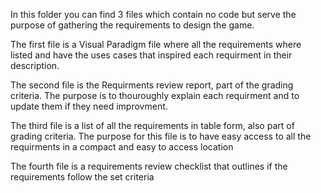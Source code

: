 

In this folder you can find 3 files which contain no code but serve the purpose of gathering the requirements to design the game.

The first file is a Visual Paradigm file where all the requirements where listed and have the uses cases that inspired each requirment in their description.

The second file is the Requirments review report, part of the grading criteria. The purpose is to thouroughly explain each requirment and to update them if they need improvment.

The third file is a list of all the requirements in table form, also part of grading criteria. The purpose for this file is to have easy access to all the requirments in a compact
and easy to access location  

The fourth file is a requirements review checklist that outlines if the requirements follow the set criteria
